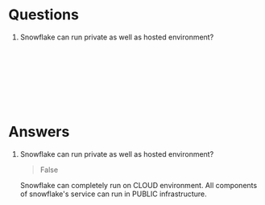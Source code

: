 # Questions

1. Snowflake can run private as well as hosted environment?

&nbsp;

&nbsp;

&nbsp;

&nbsp;

# Answers

1. Snowflake can run private as well as hosted environment?

   > False

    Snowflake can completely run on CLOUD environment. All components of snowflake's service can run in PUBLIC infrastructure.

&nbsp;

&nbsp;

&nbsp;

&nbsp;

&nbsp;

&nbsp;

&nbsp;

&nbsp;

&nbsp;

&nbsp;

&nbsp;

&nbsp;
